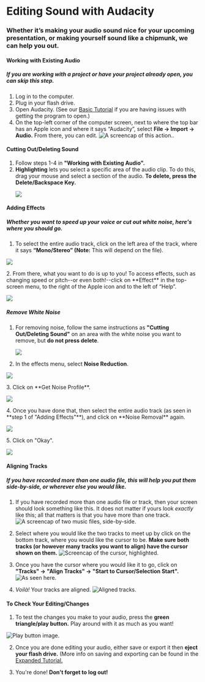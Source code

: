 # Editing Sound with Audacity
### Whether it’s making your audio sound nice for your upcoming presentation, or making yourself sound like a chipmunk, we can help you out.



#### Working with Existing Audio
##### If you are working with a project or have your project already open, you can skip this step.
1. Log in to the computer.
2. Plug in your flash drive.
3. Open Audacity. (See our [Basic Tutorial](https://github.com/wooster-core/Documentation/blob/master/SS:%20Basic%20Recording%20with%20Audacity.md) if you are having issues with getting the program to open.)
4. On the top-left corner of the computer screen, next to where the top bar has an Apple icon and where it says “Audacity”, select __File → Import → Audio.__ From there, you can edit.
![A screencap of this action.](https://github.com/wooster-core/Documentation/blob/master/images/image.audacity_import.png).


#### Cutting Out/Deleting Sound
1. Follow steps 1-4 in **"Working with Existing Audio".**
2. **Highlighting** lets you select a specific area of the audio clip. To do this, drag your mouse and select a section of the audio. **To delete, press the Delete/Backspace Key.**<p><img src="https://github.com/wooster-core/Documentation/blob/master/images/image.audacity_select.section.png"></p>

#### Adding Effects
##### Whether you want to speed up your voice or cut out white noise, here's where you should go.
1. To select the entire audio track, click on the left area of the track, where it says **“Mono/Stereo” (Note:** This will depend on the file).
<p><img src="https://github.com/wooster-core/Documentation/blob/master/images/image.audacity_sound.amplify.png"></p>
2. From there, what you want to do is up to you! To access effects, such as changing speed or pitch--or even both!--click on **Effect** in the top-screen menu, to the right of the Apple icon and to the left of “Help”.
<p><img src="https://github.com/wooster-core/Documentation/blob/master/images/image.audacity_effects.png"></p>

##### Remove White Noise
1. For removing noise, follow the same instructions as **"Cutting Out/Deleting Sound"** on an area with the white noise you want to remove, but **do not press delete**. <p><img src="https://github.com/wooster-core/Documentation/blob/master/images/image.audacity_editing_noiseremoval1.png"></p>
2. In the effects menu, select **Noise Reduction**.
<p><img src="https://github.com/wooster-core/Documentation/blob/master/images/image.audacity_editing_noiseremoval2.png"></p>
3. Click on **Get Noise Profile**.
<p><img src="https://github.com/wooster-core/Documentation/blob/master/images/image.audacity_editing_noiseremoval3.png"></p>
4. Once you have done that, then select the entire audio track (as seen in **step 1 of "Adding Effects"**), and click on **Noise Removal** again.
<p><img src="https://github.com/wooster-core/Documentation/blob/master/images/image.audacity_editing_noiseremoval4.png"></p>
5. Click on "Okay".
<p><img src="https://github.com/wooster-core/Documentation/blob/master/images/image.audacity_editing_noiseremoval5.png"></p>

#### Aligning Tracks
##### If you have recorded more than one audio file, this will help you put them side-by-side, or wherever else you would like.
1. If you have recorded more than one audio file or track, then your screen should look something like this. It does not matter if yours look *exactly* like this; all that matters is that you have more than one track.
![A screencap of two music files, side-by-side.](https://github.com/wooster-core/Documentation/blob/master/images/image.audacity_twotracks.png)

2. Select where you would like the two tracks to meet up by click on the bottom track, where you would like the cursor to be. **Make sure both tracks (or however many tracks you want to align) have the cursor shown on them.**
![Screencap of the cursor, highlighted.](https://github.com/wooster-core/Documentation/blob/master/images/image.audacity_cursor_location.png)

3. Once you have the cursor where you would like it to go, click on **"Tracks" → "Align Tracks" → "Start to Cursor/Selection Start".**
![As seen here.](https://github.com/wooster-core/Documentation/blob/master/images/image.audacity_aligntracks.png)

4. *Voilà!* Your tracks are aligned.
![Aligned tracks.](https://github.com/wooster-core/Documentation/blob/master/images/image.audacity_alignedtracks.png)

#### To Check Your Editing/Changes
1. To test the changes you make to your audio, press the **green triangle/play button.** Play around with it as much as you want!

![Play button image.](https://github.com/wooster-core/Documentation/blob/master/images/image.audacity_button.play.png)

2. Once you are done editing your audio, either save or export it then __eject your flash drive.__ (More info on saving and exporting can be found in the [Expanded Tutorial.](https://github.com/wooster-core/Documentation/blob/master/SS:%20Expanded%20Audacity%20Tutorial.md)

3. You're done! __Don't forget to log out!__
